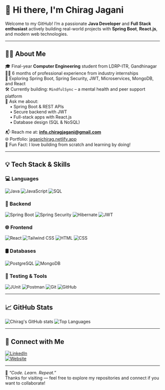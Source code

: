 # 👋 Hi there, I'm Chirag Jagani

Welcome to my GitHub! I’m a passionate **Java Developer** and **Full Stack enthusiast** actively building real-world projects with **Spring Boot**, **React.js**, and modern web technologies.

---

## 🧑‍💻 About Me

🎓 Final-year **Computer Engineering** student from LDRP-ITR, Gandhinagar  
👨‍💼 6 months of professional experience from industry internships  
🚀 Exploring Spring Boot, Spring Security, JWT, Microservices, MongoDB, and React  
🛠️ Currently building: `MindfulSync` – a mental health and peer support platform  
💬 Ask me about:  
&nbsp;&nbsp;&nbsp;&nbsp;• Spring Boot & REST APIs  
&nbsp;&nbsp;&nbsp;&nbsp;• Secure backend with JWT  
&nbsp;&nbsp;&nbsp;&nbsp;• Full-stack apps with React.js  
&nbsp;&nbsp;&nbsp;&nbsp;• Database design (SQL & NoSQL)

📬 Reach me at: **info.chiragjagani@gmail.com**  
🌐 Portfolio: [jaganichirag.netlify.app](https://jaganichirag.netlify.app)  
📌 Fun Fact: I love building from scratch and learning by doing!

---

## 💡 Tech Stack & Skills

### 💻 Languages  
![Java](https://img.shields.io/badge/Java-ED8B00?style=for-the-badge&logo=java&logoColor=white)
![JavaScript](https://img.shields.io/badge/JavaScript-F7DF1E?style=for-the-badge&logo=javascript&logoColor=black)
![SQL](https://img.shields.io/badge/SQL-4479A1?style=for-the-badge&logo=mysql&logoColor=white)

### 🧰 Backend  
![Spring Boot](https://img.shields.io/badge/Spring_Boot-6DB33F?style=for-the-badge&logo=spring-boot&logoColor=white)
![Spring Security](https://img.shields.io/badge/Spring_Security-6DB33F?style=for-the-badge&logo=spring-security&logoColor=white)
![Hibernate](https://img.shields.io/badge/Hibernate-59666C?style=for-the-badge&logo=hibernate&logoColor=white)
![JWT](https://img.shields.io/badge/JWT-000000?style=for-the-badge&logo=JSON%20web%20tokens&logoColor=white)

### 🌐 Frontend  
![React](https://img.shields.io/badge/React-20232A?style=for-the-badge&logo=react&logoColor=61DAFB)
![Tailwind CSS](https://img.shields.io/badge/Tailwind_CSS-38B2AC?style=for-the-badge&logo=tailwind-css&logoColor=white)
![HTML](https://img.shields.io/badge/HTML5-E34F26?style=for-the-badge&logo=html5&logoColor=white)
![CSS](https://img.shields.io/badge/CSS3-1572B6?style=for-the-badge&logo=css3&logoColor=white)

### 🛢️ Databases  
![PostgreSQL](https://img.shields.io/badge/PostgreSQL-336791?style=for-the-badge&logo=postgresql&logoColor=white)
![MongoDB](https://img.shields.io/badge/MongoDB-47A248?style=for-the-badge&logo=mongodb&logoColor=white)

### 🧪 Testing & Tools  
![JUnit](https://img.shields.io/badge/JUnit-25A162?style=for-the-badge&logo=java&logoColor=white)
![Postman](https://img.shields.io/badge/Postman-FF6C37?style=for-the-badge&logo=postman&logoColor=white)
![Git](https://img.shields.io/badge/Git-F05032?style=for-the-badge&logo=git&logoColor=white)
![GitHub](https://img.shields.io/badge/GitHub-181717?style=for-the-badge&logo=github&logoColor=white)

---

## 📈 GitHub Stats

![Chirag's GitHub stats](https://github-readme-stats.vercel.app/api?username=chiragjagani&show_icons=true&theme=radical)
![Top Languages](https://github-readme-stats.vercel.app/api/top-langs/?username=chiragjagani&layout=compact&theme=radical)

---

## 🔗 Connect with Me

[![LinkedIn](https://img.shields.io/badge/LinkedIn-0A66C2?style=for-the-badge&logo=linkedin&logoColor=white)](https://www.linkedin.com/in/jagani-chirag-3a545a276)    
[![Website](https://img.shields.io/badge/Portfolio-4285F4?style=for-the-badge&logo=google-chrome&logoColor=white)](https://jaganichirag.netlify.app/)

---

🧠 _“Code. Learn. Repeat.”_  
Thanks for visiting — feel free to explore my repositories and connect if you want to collaborate!
